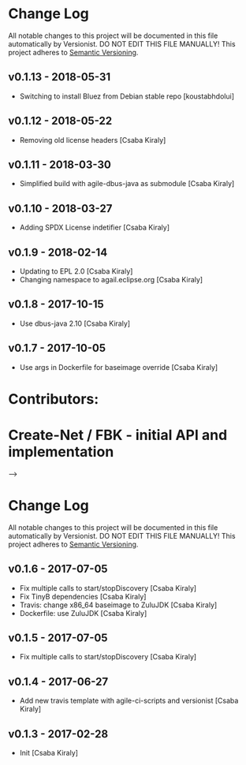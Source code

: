# Change Log

All notable changes to this project will be documented in this file
automatically by Versionist. DO NOT EDIT THIS FILE MANUALLY!
This project adheres to [Semantic Versioning](http://semver.org/).

## v0.1.13 - 2018-05-31

* Switching to install Bluez from Debian stable repo [koustabhdolui]

## v0.1.12 - 2018-05-22

* Removing old license headers [Csaba Kiraly]

## v0.1.11 - 2018-03-30

* Simplified build with agile-dbus-java as submodule [Csaba Kiraly]

## v0.1.10 - 2018-03-27

* Adding SPDX License indetifier [Csaba Kiraly]

## v0.1.9 - 2018-02-14

* Updating to EPL 2.0 [Csaba Kiraly]
* Changing namespace to agail.eclipse.org [Csaba Kiraly]

## v0.1.8 - 2017-10-15

* Use dbus-java 2.10 [Csaba Kiraly]

## v0.1.7 - 2017-10-05

* Use args in Dockerfile for baseimage override [Csaba Kiraly]

# 
# Contributors:
#     Create-Net / FBK - initial API and implementation
-->

# Change Log

All notable changes to this project will be documented in this file
automatically by Versionist. DO NOT EDIT THIS FILE MANUALLY!
This project adheres to [Semantic Versioning](http://semver.org/).

## v0.1.6 - 2017-07-05

* Fix multiple calls to start/stopDiscovery [Csaba Kiraly]
* Fix TinyB dependencies [Csaba Kiraly]
* Travis: change x86_64 baseimage to ZuluJDK [Csaba Kiraly]
* Dockerfile: use ZuluJDK [Csaba Kiraly]

## v0.1.5 - 2017-07-05

* Fix multiple calls to start/stopDiscovery [Csaba Kiraly]

## v0.1.4 - 2017-06-27

* Add new travis template with agile-ci-scripts and versionist [Csaba Kiraly]

## v0.1.3 - 2017-02-28

* Init [Csaba Kiraly]
